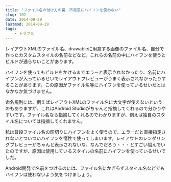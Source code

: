 ```yaml
---
title: "ファイル名の付け方の罠　不用意にハイフンを使わない"
slug: 102
date: 2014-09-29
lastmod: 2014-09-29
tags: 
    - トラブル
---
```


レイアウトXMLのファイル名、drawableに用意する画像のファイル名、自分で作ったカスタムスタイルの名前などなど。これらの名前の中にハイフンを使うとビルドが通らないことがあります。

ハイフンを使ってもビルドをかけるまでエラーと表示されなかったり、名前にハイフンが入っているせいでレイアウトプレビューがうまく表示されなかったりすることがあります。この原因がファイル名等にハイフンを使っているせいだとはなかなか気づけません。

命名規則には、例えばレイアウトXMLのファイル名に大文字が使えないというのもありますが、これはAndroid Studioがちゃんと指摘してくれるので分かりやすいです。ファイル名なら指摘してくれるのでわかりますが、例えば独自のスタイル名については指摘してくれません。

私は普段ファイル名の区切りにハイフンをよく使うので、エラーだと直接指定されないとついついハイフンを惰性で使ってしまいます。レイアウトのレンダリングプレビューがちゃんと表示されないな、なんでだろう・・・とすごい悩んでいたのですが、原因は使用しているスタイルの名前にハイフンを使っているせいでした。

Android開発で名前をつけるのには、ファイル名にかぎらずスタイル名などでもハイフンは使わないよう気をつけましょう。


  